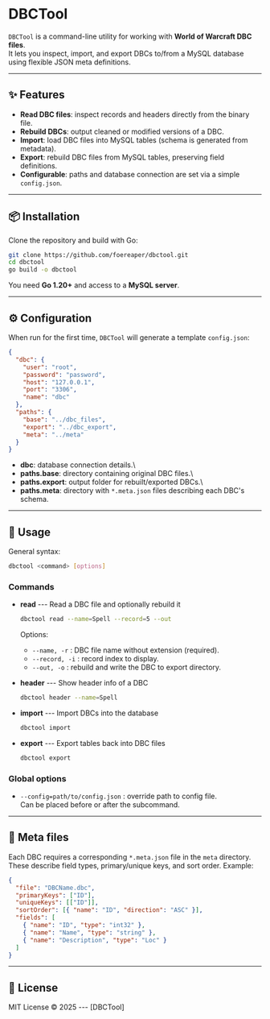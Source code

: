 # DBCTool

`DBCTool` is a command-line utility for working with **World of Warcraft
DBC files**.\
It lets you inspect, import, and export DBCs to/from a MySQL database
using flexible JSON meta definitions.

------------------------------------------------------------------------

## ✨ Features

-   **Read DBC files**: inspect records and headers directly from the
    binary file.
-   **Rebuild DBCs**: output cleaned or modified versions of a DBC.
-   **Import**: load DBC files into MySQL tables (schema is generated
    from metadata).
-   **Export**: rebuild DBC files from MySQL tables, preserving field
    definitions.
-   **Configurable**: paths and database connection are set via a simple
    `config.json`.

------------------------------------------------------------------------

## 📦 Installation

Clone the repository and build with Go:

``` bash
git clone https://github.com/foereaper/dbctool.git
cd dbctool
go build -o dbctool
```

You need **Go 1.20+** and access to a **MySQL server**.

------------------------------------------------------------------------

## ⚙️ Configuration

When run for the first time, `DBCTool` will generate a template
`config.json`:

``` json
{
  "dbc": {
    "user": "root",
    "password": "password",
    "host": "127.0.0.1",
    "port": "3306",
    "name": "dbc"
  },
  "paths": {
    "base": "../dbc_files",
    "export": "../dbc_export",
    "meta": "../meta"
  }
}
```

-   **dbc**: database connection details.\
-   **paths.base**: directory containing original DBC files.\
-   **paths.export**: output folder for rebuilt/exported DBCs.\
-   **paths.meta**: directory with `*.meta.json` files describing each
    DBC's schema.

------------------------------------------------------------------------

## 🚀 Usage

General syntax:

``` bash
dbctool <command> [options]
```

### Commands

-   **read** --- Read a DBC file and optionally rebuild it

    ``` bash
    dbctool read --name=Spell --record=5 --out
    ```

    Options:

    -   `--name, -r` : DBC file name without extension (required).
    -   `--record, -i` : record index to display.
    -   `--out, -o` : rebuild and write the DBC to export directory.

-   **header** --- Show header info of a DBC

    ``` bash
    dbctool header --name=Spell
    ```

-   **import** --- Import DBCs into the database

    ``` bash
    dbctool import
    ```

-   **export** --- Export tables back into DBC files

    ``` bash
    dbctool export
    ```

### Global options

-   `--config=path/to/config.json` : override path to config file.\
    Can be placed before or after the subcommand.

------------------------------------------------------------------------

## 📂 Meta files

Each DBC requires a corresponding `*.meta.json` file in the `meta`
directory.\
These describe field types, primary/unique keys, and sort order.
Example:

``` json
{
  "file": "DBCName.dbc",
  "primaryKeys": ["ID"],
  "uniqueKeys": [["ID"]],
  "sortOrder": [{ "name": "ID", "direction": "ASC" }],
  "fields": [
    { "name": "ID", "type": "int32" },
    { "name": "Name", "type": "string" },
    { "name": "Description", "type": "Loc" }
  ]
}
```

------------------------------------------------------------------------

## 📜 License

MIT License © 2025 --- \[DBCTool\]
